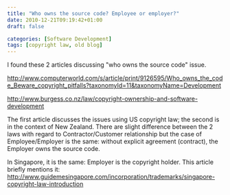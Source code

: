 ```yaml
---
title: "Who owns the source code? Employee or employer?"
date: 2010-12-21T09:19:42+01:00
draft: false

categories: [Software Development]
tags: [copyright law, old blog]
---
```


I found these 2 articles discussing "who owns the source code" issue.

http://www.computerworld.com/s/article/print/9126595/Who_owns_the_code_Beware_copyright_pitfalls?taxonomyId=11&taxonomyName=Development

http://www.burgess.co.nz/law/copyright-ownership-and-software-development

The first article discusses the issues using US copyright law; the second is in the context of New Zealand. There are slight difference between the 2 laws with regard to Contractor/Customer relationship but the case of Employee/Employer is the same: without explicit agreement (contract), the Employer owns the source code.

In Singapore, it is the same: Employer is the copyright holder. This article briefly mentions it: http://www.guidemesingapore.com/incorporation/trademarks/singapore-copyright-law-introduction